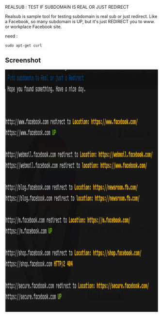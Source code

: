 REALSUB : TEST IF SUBDOMAIN IS REAL OR JUST REDIRECT

Realsub is sample tool for testing subdomain is real sub or just redirect.
Like a Facebook, so many subdomain is UP, but it's just REDIRECT you to www. or workplace Facebook site.

need :<br>
```
sudo apt-get curl
```
## Screenshot
<img src="https://github.com/rouze-d/realsub/blob/master/screenshot/screenshot.png" width="700" height="800"/>
